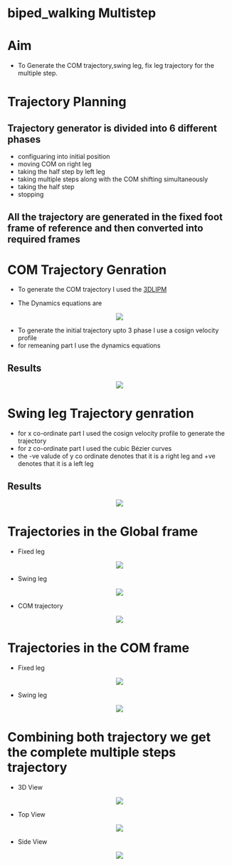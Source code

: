 # biped_walking Multistep

# Aim 

- To Generate the COM trajectory,swing leg, fix leg trajectory for the multiple step.

# Trajectory Planning

## Trajectory generator is divided into 6 different phases

- configuaring into initial position
- moving COM on right leg
- taking the half step by left leg
- taking multiple steps along with the COM shifting simultaneously
- taking the half step
- stopping 

## All the trajectory are generated in the fixed foot frame of reference and then converted into required frames


# COM Trajectory Genration

- To generate the COM trajectory I used the [3DLIPM](https://www.cs.cmu.edu/~hgeyer/Teaching/R16-899B/Papers/KajiitaEA01IEEE_ICIRS.pdf)

- The Dynamics equations are

<p align="center" >
  <img src="https://github.com/Nachiket497/biped_walking/blob/main/biped_single_step/images/dynamics_equations.png">
</p>

- To generate the initial trajectory upto 3 phase I use a cosign velocity profile 
- for remeaning part I use the dynamics equations

## Results

<p align="center" >
  <img src="https://github.com/Nachiket497/biped_walking/blob/main/biped_multistep/results/com_traj.png">
</p>

# Swing leg Trajectory genration

- for x co-ordinate part I used the cosign velocity profile to generate the trajectory
- for z co-ordinate part I used the cubic Bézier curves  
- the -ve valude of y co ordinate denotes that it is a right leg and +ve  denotes that it is a left leg


## Results 


<p align="center" >
  <img src="https://github.com/Nachiket497/biped_walking/blob/main/biped_multistep/results/swing_leg_traj.png">
</p>

# Trajectories in the Global frame 

- Fixed leg

<p align="center" >
  <img src="https://github.com/Nachiket497/biped_walking/blob/main/biped_multistep/results/fix_leg_traj_global.png">
</p>

- Swing leg 


<p align="center" >
  <img src="https://github.com/Nachiket497/biped_walking/blob/main/biped_multistep/results/swing_leg_traj_global.png">
</p>


- COM trajectory


<p align="center" >
  <img src="https://github.com/Nachiket497/biped_walking/blob/main/biped_multistep/results/com_traj_global.png">
</p>



# Trajectories in the COM frame 


- Fixed leg

<p align="center" >
  <img src="https://github.com/Nachiket497/biped_walking/blob/main/biped_multistep/results/fix_leg_com_frame.png">
</p>

- Swing leg 


<p align="center" >
  <img src="https://github.com/Nachiket497/biped_walking/blob/main/biped_multistep/results/swing_leg_com_frame.png">
</p>



# Combining both trajectory we get the complete multiple steps trajectory

- 3D View 

<p align="center" >
  <img src="https://github.com/Nachiket497/biped_walking/blob/main/biped_multistep/results/Multistep_3D.gif">
</p>

- Top View 

<p align="center" >
  <img src="https://github.com/Nachiket497/biped_walking/blob/main/biped_multistep/results/2d_top_view.gif">
</p>


- Side View 

<p align="center" >
  <img src="https://github.com/Nachiket497/biped_walking/blob/main/biped_multistep/results/2d_side_view.gif">
</p>



